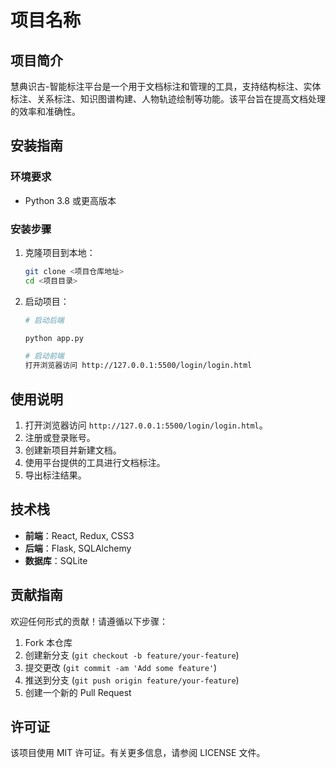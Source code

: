 # 项目名称

## 项目简介

慧典识古-智能标注平台是一个用于文档标注和管理的工具，支持结构标注、实体标注、关系标注、知识图谱构建、人物轨迹绘制等功能。该平台旨在提高文档处理的效率和准确性。

## 安装指南

### 环境要求

- Python 3.8 或更高版本

### 安装步骤
1. 克隆项目到本地：
   ```bash
   git clone <项目仓库地址>
   cd <项目目录>
   ```

2. 启动项目：
   ```bash
   # 启动后端
   
   python app.py

   # 启动前端
   打开浏览器访问 http://127.0.0.1:5500/login/login.html
   ```

## 使用说明

1. 打开浏览器访问 `http://127.0.0.1:5500/login/login.html`。
2. 注册或登录账号。
3. 创建新项目并新建文档。
4. 使用平台提供的工具进行文档标注。
5. 导出标注结果。



## 技术栈

- **前端**：React, Redux, CSS3
- **后端**：Flask, SQLAlchemy
- **数据库**：SQLite

## 贡献指南

欢迎任何形式的贡献！请遵循以下步骤：
1. Fork 本仓库
2. 创建新分支 (`git checkout -b feature/your-feature`)
3. 提交更改 (`git commit -am 'Add some feature'`)
4. 推送到分支 (`git push origin feature/your-feature`)
5. 创建一个新的 Pull Request

## 许可证

该项目使用 MIT 许可证。有关更多信息，请参阅 LICENSE 文件。 